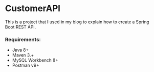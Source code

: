 # CustomerAPI

This is a project that I used in my blog to explain how to create a Spring Boot REST API. 

### Requirements:

- Java 8+
- Maven 3.+
- MySQL Workbench 8+
- Postman v9+

